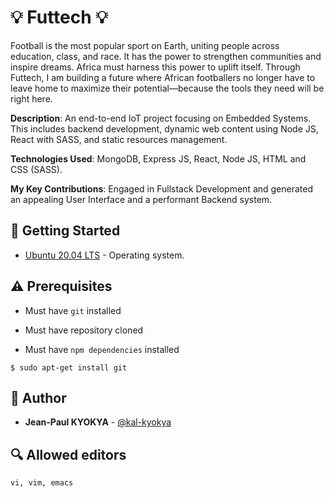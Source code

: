 # 

# :bulb: Futtech :bulb:

Football is the most popular sport on Earth, uniting people across education, class, and race. It has the power to strengthen communities and inspire dreams. Africa must harness this power to uplift itself.
Through Futtech, I am building a future where African footballers no longer have to leave home to maximize their potential—because the tools they need will be right here.


**Description**: An end-to-end IoT project focusing on Embedded Systems. This includes backend development, dynamic web content using Node JS, React with SASS, and static resources management.

**Technologies Used**: MongoDB, Express JS, React, Node JS, HTML and CSS (SASS).

**My Key Contributions**: Engaged in Fullstack Development and generated an appealing User Interface and a performant Backend system.

## :running: Getting Started

* [Ubuntu 20.04 LTS](http://releases.ubuntu.com/20.04/) - Operating system.

## :warning: Prerequisites

* Must have `git` installed

* Must have repository cloned

* Must have `npm dependencies` installed

```
$ sudo apt-get install git
```

## :blue_book: Author
* **Jean-Paul KYOKYA** - [@kal-kyokya](https://github.com/kal-kyokya)

## :mag: Allowed editors
```
vi, vim, emacs
